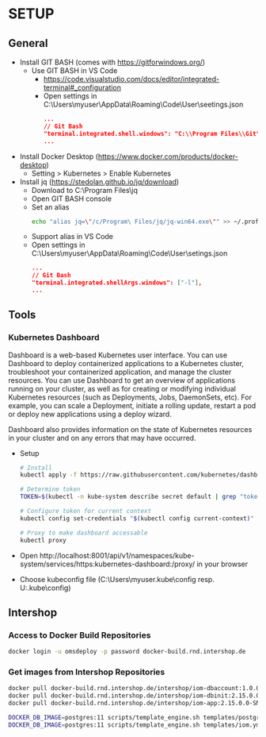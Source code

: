 # SETUP

## General

* Install GIT BASH (comes with https://gitforwindows.org/)
    * Use GIT BASH in VS Code
        * https://code.visualstudio.com/docs/editor/integrated-terminal#_configuration
        * Open settings in C:\Users\myuser\AppData\Roaming\Code\User\seetings.json
            ```json
            ...
            // Git Bash
            "terminal.integrated.shell.windows": "C:\\Program Files\\Git\\bin\\bash.exe"
            ...
            ```
* Install Docker Desktop (https://www.docker.com/products/docker-desktop)
    * Setting > Kubernetes > Enable Kubernetes
* Install jq (https://stedolan.github.io/jq/download)
    * Download to C:\Program Files\jq
    * Open GIT BASH console
    * Set an alias
        ```sh
        echo "alias jq=\"/c/Program\ Files/jq/jq-win64.exe\"" >> ~/.profile
        ```
    * Support alias in VS Code
    * Open settings in C:\Users\myuser\AppData\Roaming\Code\User\setings.json
        ```json
        ...
        // Git Bash
        "terminal.integrated.shellArgs.windows": ["-l"],
        ...
        ```

## Tools

### Kubernetes Dashboard
Dashboard is a web-based Kubernetes user interface. You can use Dashboard to deploy containerized applications to a Kubernetes cluster, troubleshoot your containerized application, and manage the cluster resources. You can use Dashboard to get an overview of applications running on your cluster, as well as for creating or modifying individual Kubernetes resources (such as Deployments, Jobs, DaemonSets, etc). For example, you can scale a Deployment, initiate a rolling update, restart a pod or deploy new applications using a deploy wizard.

Dashboard also provides information on the state of Kubernetes resources in your cluster and on any errors that may have occurred.

* Setup
    ```sh
    # Install
    kubectl apply -f https://raw.githubusercontent.com/kubernetes/dashboard/v1.10.1/src/deploy/recommended/kubernetes-dashboard.yaml
    
    # Determine token
    TOKEN=$(kubectl -n kube-system describe secret default | grep "token:" | sed -E 's/.*token: *//g')
    
    # Configure token for current context
    kubectl config set-credentials "$(kubectl config current-context)" --token="$TOKEN"
    
    # Proxy to make dashboard accessable
    kubectl proxy
    ```

* Open http://localhost:8001/api/v1/namespaces/kube-system/services/https:kubernetes-dashboard:/proxy/ in your browser
* Choose kubeconfig file (C:\Users\myuser\.kube\config resp. U:\.kube\config)

## Intershop

### Access to Docker Build Repositories
```sh
docker login -u omsdeploy -p password docker-build.rnd.intershop.de
```

### Get images from Intershop Repositories
```sh
docker pull docker-build.rnd.intershop.de/intershop/iom-dbaccount:1.0.0.0-SNAPSHOT
docker pull docker-build.rnd.intershop.de/intershop/iom-dbinit:2.15.0.0-SNAPSHOT
docker pull docker-build.rnd.intershop.de/intershop/iom-app:2.15.0.0-SNAPSHOT
```
```sh
DOCKER_DB_IMAGE=postgres:11 scripts/template_engine.sh templates/postgres.yml | kubectl apply -f -
DOCKER_DB_IMAGE=postgres:11 scripts/template_engine.sh templates/iom.yml | kubectl apply -f -
```
